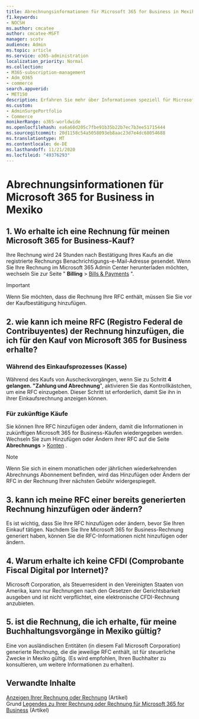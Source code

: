 ```yaml
---
title: Abrechnungsinformationen für Microsoft 365 for Business in Mexiko
f1.keywords:
- NOCSH
ms.author: cmcatee
author: cmcatee-MSFT
manager: scotv
audience: Admin
ms.topic: article
ms.service: o365-administration
localization_priority: Normal
ms.collection:
- M365-subscription-management
- Adm_O365
- commerce
search.appverid:
- MET150
description: Erfahren Sie mehr über Informationen speziell für Microsoft 365 for Business in Mexiko.
ms.custom:
- AdminSurgePortfolio
- Commerce
monikerRange: o365-worldwide
ms.openlocfilehash: ea6a60d205c7fbe91b35b22b7ec7b3ee51715444
ms.sourcegitcommit: 20d1158c54a5058093eb8aac23d7e4dc68054688
ms.translationtype: MT
ms.contentlocale: de-DE
ms.lasthandoff: 11/21/2020
ms.locfileid: "49376293"
---
```

# <a name="billing-information-for-microsoft-365-for-business-in-mexico"></a>Abrechnungsinformationen für Microsoft 365 for Business in Mexiko

## <a name="1-where-can-i-get-an-invoice-for-my-microsoft-365-for-business-purchase"></a>1. Wo erhalte ich eine Rechnung für meinen Microsoft 365 for Business-Kauf?

Ihre Rechnung wird 24 Stunden nach Bestätigung Ihres Kaufs an die registrierte Rechnungs Benachrichtigungs-e-Mail-Adresse gesendet. Wenn Sie Ihre Rechnung im Microsoft 365 Admin Center herunterladen möchten, wechseln Sie zur Seite " **Billing**  >  <a href="https://go.microsoft.com/fwlink/p/?linkid=2102895" target="_blank">Bills & Payments</a> ".

> [!IMPORTANT]
> Wenn Sie möchten, dass die Rechnung Ihre RFC enthält, müssen Sie Sie vor der Kaufbestätigung hinzufügen.

## <a name="2-how-can-i-add-my-rfc-registro-federal-de-contribuyentes-to-the-invoice-i-get-for-the-purchase-of-microsoft-365-for-business"></a>2. wie kann ich meine RFC (Registro Federal de Contribuyentes) der Rechnung hinzufügen, die ich für den Kauf von Microsoft 365 for Business erhalte?

### <a name="during-the-purchase-process-checkout"></a>Während des Einkaufsprozesses (Kasse)

Während des Kaufs von Auscheckvorgängen, wenn Sie zu Schritt **4 gelangen. "Zahlung und Abrechnung**", aktivieren Sie das Kontrollkästchen, um eine RFC einzugeben. Dieser Schritt ist erforderlich, damit Sie ihn in ihrer Einkaufsrechnung anzeigen können.

### <a name="for-your-future-purchases"></a>Für zukünftige Käufe

Sie können Ihre RFC hinzufügen oder ändern, damit die Informationen in zukünftigen Microsoft 365 for Business-Käufen wiedergegeben werden. Wechseln Sie zum Hinzufügen oder Ändern ihrer RFC auf die Seite **Abrechnungs**  >  <a href="https://go.microsoft.com/fwlink/p/?linkid=2084771" target="_blank">Konten</a> .

> [!NOTE]
> Wenn Sie sich in einem monatlichen oder jährlichen wiederkehrenden Abrechnungs Abonnement befinden, wird das Hinzufügen oder Ändern der RFC in der Rechnung Ihrer nächsten Gebühr widergespiegelt.

## <a name="3-can-i-add-or-modify-my-rfc-to-an-invoice-that-was-already-generated"></a>3. kann ich meine RFC einer bereits generierten Rechnung hinzufügen oder ändern?

Es ist wichtig, dass Sie Ihre RFC hinzufügen oder ändern, bevor Sie Ihren Einkauf tätigen. Nachdem Sie Ihre Microsoft 365 for Business-Rechnung generiert haben, können Sie die RFC-Informationen nicht hinzufügen oder ändern.

## <a name="4-why-dont-i-get-a-cfdi-comprobante-fiscal-digital-por-internet"></a>4. Warum erhalte ich keine CFDI (Comprobante Fiscal Digital por Internet)?

Microsoft Corporation, als Steuerresident in den Vereinigten Staaten von Amerika, kann nur Rechnungen nach den Gesetzen der Gerichtsbarkeit ausgeben und ist nicht verpflichtet, eine elektronische CFDI-Rechnung anzubieten.

## <a name="5-is-the-invoice-i-receive-valid-for-my-accounting-operations-in-mexico"></a>5. ist die Rechnung, die ich erhalte, für meine Buchhaltungsvorgänge in Mexiko gültig?

Eine von ausländischen Entitäten (in diesem Fall Microsoft Corporation) generierte Rechnung, die die jeweilige RFC enthält, ist für steuerliche Zwecke in Mexiko gültig. (Es wird empfohlen, Ihren Buchhalter zu konsultieren, um weitere Informationen zu erhalten).

## <a name="related-content"></a>Verwandte Inhalte

[Anzeigen Ihrer Rechnung oder Rechnung](view-your-bill-or-invoice.md) (Artikel) \
Grund [Legendes zu Ihrer Rechnung oder Rechnung für Microsoft 365 for Business](understand-your-invoice2.md) (Artikel)